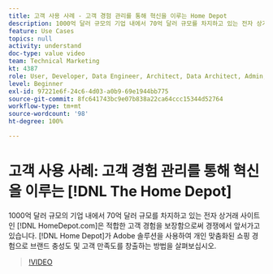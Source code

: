 ```yaml
---
title: 고객 사용 사례 - 고객 경험 관리를 통해 혁신을 이루는 Home Depot
description: 1000억 달러 규모의 기업 내에서 70억 달러 규모를 차지하고 있는 전자 상거래 사이트인 HomeDepot.com은 적합한 고객 경험을 보장함으로써 경쟁에서 앞서가고 있습니다. Home Depot이 Adobe 솔루션을 사용하여 개인 맞춤화된 쇼핑 경험으로 브랜드 충성도와 고객 만족도를 창출하는 방법을 알아보십시오.
feature: Use Cases
topics: null
activity: understand
doc-type: value video
team: Technical Marketing
kt: 4387
role: User, Developer, Data Engineer, Architect, Data Architect, Admin, Leader
level: Beginner
exl-id: 97221e6f-24c6-4d03-a0b9-69e1944bb775
source-git-commit: 8fc641743bc9e07b838a22ca64ccc15344d52764
workflow-type: tm+mt
source-wordcount: '98'
ht-degree: 100%

---
```


# 고객 사용 사례: 고객 경험 관리를 통해 혁신을 이루는 [!DNL The Home Depot]

1000억 달러 규모의 기업 내에서 70억 달러 규모를 차지하고 있는 전자 상거래 사이트인 [!DNL HomeDepot.com]은 적합한 고객 경험을 보장함으로써 경쟁에서 앞서가고 있습니다. [!DNL Home Depot]가 Adobe 솔루션을 사용하여 개인 맞춤화된 쇼핑 경험으로 브랜드 충성도 및 고객 만족도를 창출하는 방법을 살펴보십시오.

>[!VIDEO](https://video.tv.adobe.com/v/31506/?quality=12&learn=on)
